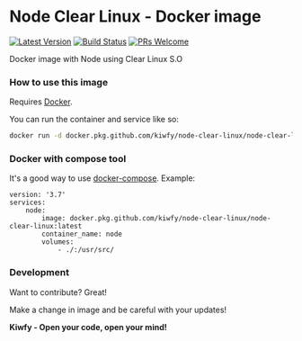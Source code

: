 # Node Clear Linux - Docker image

[![Latest Version](https://img.shields.io/github/v/release/kiwfy/node-clear-linux.svg?style=flat-square)](https://github.com/kiwfy/node-clear-linux/releases)
[![Build Status](https://img.shields.io/github/workflow/status/kiwfy/node-clear-linux/CI?label=ci%20build&style=flat-square)](https://github.com/kiwfy/node-clear-linux/actions?query=workflow%3ACI)
[![PRs Welcome](https://img.shields.io/badge/PRs-welcome-brightgreen.svg?style=flat-square)](http://makeapullrequest.com)

Docker image with Node using Clear Linux S.O

### How to use this image

Requires [Docker](https://www.docker.com/get-started).

You can run the container and service like so:

```sh
docker run -d docker.pkg.github.com/kiwfy/node-clear-linux/node-clear-linux:latest
```

### Docker with compose tool

It's a good way to use [docker-compose](https://docs.docker.com/compose/). Example:

```
version: '3.7'
services:
    node:
        image: docker.pkg.github.com/kiwfy/node-clear-linux/node-clear-linux:latest
        container_name: node
        volumes:
            - ./:/usr/src/
```

### Development

Want to contribute? Great!

Make a change in image and be careful with your updates!

**Kiwfy - Open your code, open your mind!**
